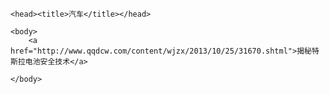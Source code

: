 <html>



	<head><title>汽车</title></head>
	
	<body>
		<a href="http://www.qqdcw.com/content/wjzx/2013/10/25/31670.shtml">揭秘特斯拉电池安全技术</a>
	
	</body>

</html>